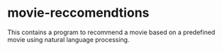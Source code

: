 # movie-reccomendtions
This contains a program to recommend a movie based on a predefined movie using natural language processing.
